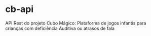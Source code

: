 # cb-api
API Rest do projeto Cubo Mágico: Plataforma de jogos infantis para crianças com deficiência Auditiva ou atrasos de fala

